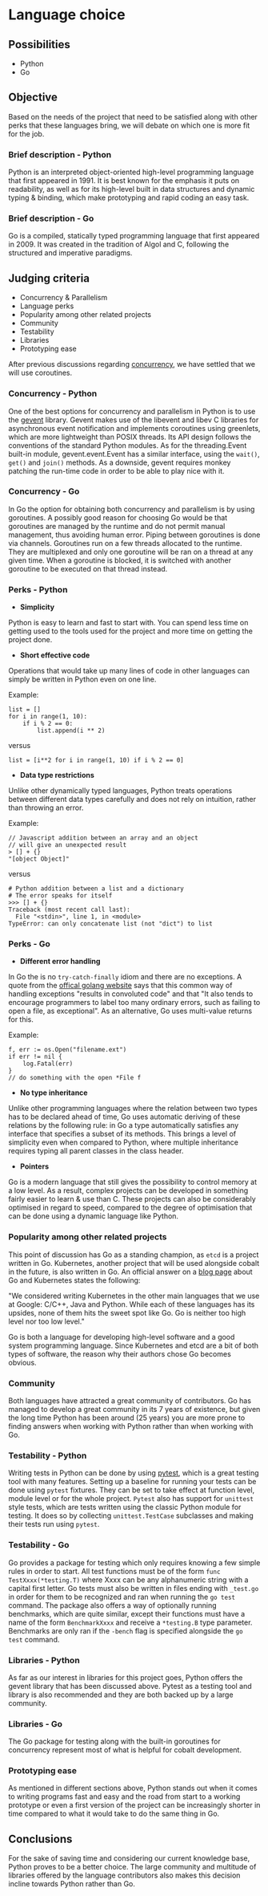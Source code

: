 # Language choice

## Possibilities

- Python
- Go

## Objective

Based on the needs of the project that need to be satisfied along with other
perks that these languages bring, we will debate on which one is more fit for
the job.

### Brief description - Python

Python is an interpreted object-oriented high-level programming language that
first appeared in 1991. It is best known for the emphasis it puts on
readability, as well as for its high-level built in data structures and dynamic
typing & binding, which make prototyping and rapid coding an easy task.

### Brief description - Go

Go is a compiled, statically typed programming language that first appeared
in 2009. It was created in the tradition of Algol and C, following the
structured and imperative paradigms.

## Judging criteria

- Concurrency & Parallelism
- Language perks
- Popularity among other related projects
- Community
- Testability
- Libraries
- Prototyping ease

After previous discussions regarding [concurrency](concurrency.md),
we have settled that we will use coroutines.

### Concurrency - Python

One of the best options for concurrency and parallelism in Python is to use the
[gevent](https://github.com/gevent/gevent) library.
Gevent makes use of the libevent and libev C libraries for asynchronous event
notification and implements coroutines using greenlets, which are more
lightweight than POSIX threads.
Its API design follows the conventions of the standard Python modules.
As for the threading.Event built-in module, gevent.event.Event has a similar
interface, using the `wait()`, `get()` and `join()` methods.
As a downside, gevent requires monkey patching the run-time code in order
to be able to play nice with it.

### Concurrency - Go

In Go the option for obtaining both concurrency and parallelism is by using
goroutines. A possibly good reason for choosing Go would be that goroutines
are managed by the runtime and do not permit manual management, thus avoiding
human error. Piping between goroutines is done via channels.
Goroutines run on a few threads allocated to the runtime. They are multiplexed
and only one goroutine will be ran on a thread at any given time.
When a goroutine is blocked, it is switched with another goroutine to be
executed on that thread instead.

### Perks - Python

- **Simplicity**

Python is easy to learn and fast to start with. You can spend less time on
getting used to the tools used for the project and more time on getting
the project done.

- **Short effective code**

Operations that would take up many lines of code in other languages can
simply be written in Python even on one line.

Example:

```
list = []
for i in range(1, 10):
    if i % 2 == 0:
        list.append(i ** 2)
```

versus

```
list = [i**2 for i in range(1, 10) if i % 2 == 0]
```

- **Data type restrictions**

Unlike other dynamically typed languages, Python treats operations between
different data types carefully and does not rely on intuition, rather
than throwing an error.

Example:

```
// Javascript addition between an array and an object
// will give an unexpected result
> [] + {}
"[object Object]"
```

versus

```
# Python addition between a list and a dictionary
# The error speaks for itself
>>> [] + {}
Traceback (most recent call last):
  File "<stdin>", line 1, in <module>
TypeError: can only concatenate list (not "dict") to list
```

### Perks - Go

- **Different error handling**

In Go the is no `try-catch-finally` idiom and there are no exceptions.
A quote from the [offical golang website](https://golang.org/doc/faq)
says that this common way of handling exceptions "results in convoluted code"
and that "It also tends to encourage programmers to label too many ordinary
errors, such as failing to open a file, as exceptional". As an alternative,
Go uses multi-value returns for this.

Example:

```
f, err := os.Open("filename.ext")
if err != nil {
    log.Fatal(err)
}
// do something with the open *File f
```

- **No type inheritance**

Unlike other programming languages where the relation between two types has to
be declared ahead of time, Go uses automatic deriving of these relations by the
following rule: in Go a type automatically satisfies any interface that
specifies a subset of its methods. This brings a level of simplicity even
when compared to Python, where multiple inheritance requires typing all
parent classes in the class header.

- **Pointers**

Go is a modern language that still gives the possibility to
control memory at a low level. As a result, complex projects
can be developed in something fairly easier to learn & use than C.
These projects can also be considerably optimised in regard to speed,
compared to the degree of optimisation that can be done using a dynamic
language like Python.

### Popularity among other related projects

This point of discussion has Go as a standing champion, as `etcd` is a project
written in Go. Kubernetes, another project that will be used alongside cobalt
in the future, is also written in Go.
An official answer on a
[blog page](
blog.gopheracademy.com/birthday-bash-2014/kubernetes-go-crazy-delicious/)
about Go and Kubernetes states the following:

"We considered writing Kubernetes in the other main languages that we use at
Google: C/C++, Java and Python. While each of these languages has its upsides,
none of them hits the sweet spot like Go.
Go is neither too high level nor too low level."

Go is both a language for developing high-level software and a good system
programming language. Since Kubernetes and etcd are a bit of both types of
software, the reason why their authors chose Go becomes obvious.

### Community

Both languages have attracted a great community of contributors. Go has managed
to develop a great community in its 7 years of existence, but given the long
time Python has been around (25 years) you are more prone to finding answers
when working with Python rather than when working with Go.

### Testability - Python

Writing tests in Python can be done by using [pytest](http://pytest.org/),
which is a great testing tool with many features. Setting up a baseline for
running your tests can be done using `pytest` fixtures. They can be set to take
effect at function level, module level or for the whole project.
`Pytest` also has support for `unittest` style tests, which are tests written
using the classic Python module for testing. It does so by collecting
`unittest.TestCase` subclasses and making their tests run using `pytest`.

### Testability - Go

Go provides a package for testing which only requires knowing a few simple rules
 in order to start. All test functions must be of the form
 `func TestXxxx(*testing.T)` where Xxxx can be any alphanumeric string with a
 capital first letter. Go tests must also be written in files ending with
 `_test.go` in order for them to be recognized and ran when running the
 `go test` command.
The package also offers a way of optionally running benchmarks,
which are quite similar, except their functions must have a name of
the form `BenchmarkXxxx` and receive a `*testing.B` type parameter.
Benchmarks are only ran if the `-bench` flag is specified alongside the
`go test` command.

### Libraries - Python

As far as our interest in libraries for this project goes, Python offers the
gevent library that has been discussed above. Pytest as a testing tool and
library is also recommended and they are both backed up by a large community.

### Libraries - Go

The Go package for testing along with the built-in goroutines for concurrency
represent most of what is helpful for cobalt development.

### Prototyping ease

As mentioned in different sections above, Python stands out when it comes to
writing programs fast and easy and the road from start to a working prototype or
even a first version of the project can be increasingly shorter in time
compared to what it would take to do the same thing in Go.

## Conclusions

For the sake of saving time and considering our current knowledge base,
Python proves to be a better choice. The large community and multitude of
libraries offered by the language contributors also makes this decision incline
towards Python rather than Go.